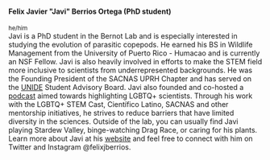 #### Felix Javier "Javi" Berrios Ortega (PhD student)
<sup>he/him</sup><br>
Javi is a PhD student in the Bernot Lab and is especially interested in studying the evolution of parasitic copepods. He earned his BS in Wildlife Management from the University of Puerto Rico - Humacao and is currently an NSF Fellow. Javi is also heavily involved in efforts to make the STEM field more inclusive to scientists from underrepresented backgrounds. He was the Founding President of the SACNAS UPRH Chapter and has served on the [UNIDE](https://unidecology.org) Student Advisory Board. Javi also founded and co-hosted a [podcast](https://podcasters.spotify.com/pod/show/lgbtqstemcast) aimed towards highlighting LGBTQ+ scientists. Through his work with the LGBTQ+ STEM Cast, Científico Latino, SACNAS and other mentorship initiatives, he strives to reduce barriers that have limited diversity in the sciences. Outside of the lab, you can usually find Javi playing Stardew Valley, binge-watching Drag Race, or caring for his plants. Learn more about Javi at his [website](https://felixjberrios.github.io/) and feel free to connect with him on Twitter and Instagram @felixjberrios.